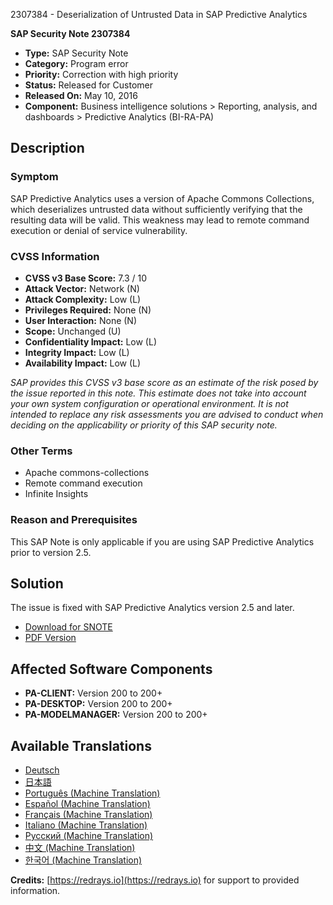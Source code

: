 2307384 - Deserialization of Untrusted Data in SAP Predictive Analytics

**SAP Security Note 2307384**

- **Type:** SAP Security Note
- **Category:** Program error
- **Priority:** Correction with high priority
- **Status:** Released for Customer
- **Released On:** May 10, 2016
- **Component:** Business intelligence solutions > Reporting, analysis, and dashboards > Predictive Analytics (BI-RA-PA)

## Description

### Symptom

SAP Predictive Analytics uses a version of Apache Commons Collections, which deserializes untrusted data without sufficiently verifying that the resulting data will be valid. This weakness may lead to remote command execution or denial of service vulnerability.

### CVSS Information

- **CVSS v3 Base Score:** 7.3 / 10
- **Attack Vector:** Network (N)
- **Attack Complexity:** Low (L)
- **Privileges Required:** None (N)
- **User Interaction:** None (N)
- **Scope:** Unchanged (U)
- **Confidentiality Impact:** Low (L)
- **Integrity Impact:** Low (L)
- **Availability Impact:** Low (L)

*SAP provides this CVSS v3 base score as an estimate of the risk posed by the issue reported in this note. This estimate does not take into account your own system configuration or operational environment. It is not intended to replace any risk assessments you are advised to conduct when deciding on the applicability or priority of this SAP security note.*

### Other Terms

- Apache commons-collections
- Remote command execution
- Infinite Insights

### Reason and Prerequisites

This SAP Note is only applicable if you are using SAP Predictive Analytics prior to version 2.5.

## Solution

The issue is fixed with SAP Predictive Analytics version 2.5 and later.

- [Download for SNOTE](https://notesdownloads.sap.com/note/0040000018316652017)
- [PDF Version](https://userapps.support.sap.com/sap/support/sfm/notes/print/0002307384?language=en-US&token=A4D48E298AE8D733C99593C22773525F)

## Affected Software Components

- **PA-CLIENT:** Version 200 to 200+
- **PA-DESKTOP:** Version 200 to 200+
- **PA-MODELMANAGER:** Version 200 to 200+

## Available Translations

- [Deutsch](https://me.sap.com/notes/0002307384/D)
- [日本語](https://me.sap.com/notes/0002307384/J)
- [Português (Machine Translation)](https://me.sap.com/notes/0002307384/P)
- [Español (Machine Translation)](https://me.sap.com/notes/0002307384/S)
- [Français (Machine Translation)](https://me.sap.com/notes/0002307384/F)
- [Italiano (Machine Translation)](https://me.sap.com/notes/0002307384/I)
- [Русский (Machine Translation)](https://me.sap.com/notes/0002307384/R)
- [中文 (Machine Translation)](https://me.sap.com/notes/0002307384/1)
- [한국어 (Machine Translation)](https://me.sap.com/notes/0002307384/3)

**Credits:** [https://redrays.io](https://redrays.io) for support to provided information.